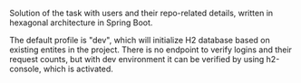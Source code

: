 Solution of the task with users and their repo-related details, written in hexagonal architecture in Spring Boot.

The default profile is "dev", which will initialize H2 database based on existing entites in the project. There is no endpoint to verify logins 
and their request counts, but with dev environment it can be verified by using h2-console, which is activated.
